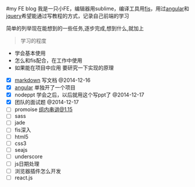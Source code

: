 #my FE blog
我是一只小FE，编辑器用sublime，编译工具用[fis](https://github.com/fex-team/fis)，用过[angular](https://github.com/angular/angular.js)和[jquery](https://github.com/jquery/jquery)希望能通过写教程的方式，记录自己前端的学习

简单的列举现在能想到的一些任务,逐步完成,想到什么,就加上
> 学习的程度
- 学会基本使用
- 怎么和fis配合，在工作中使用
- 如果能在项目中应用 要研究一下实现的原理

- [x] [markdown](/markdown/markdown.md) 写文档  @2014-12-16
- [x] [angular](https://github.com/shengxinjing/angular_blog) 单独开了一个项目
- [x] nodeppt 学会之后，以后就用这个写ppt了 @2014-12-17
- [x] 团队的面试题 @2014-12-17
- [ ] promoise 组内串讲@1.15
- [ ] sass
- [ ] jade
- [ ] fis深入
- [ ] html5
- [ ] css3
- [ ] seajs
- [ ] underscore
- [ ] js日期处理
- [ ] 浏览器插件怎么开发
- [ ] react.js